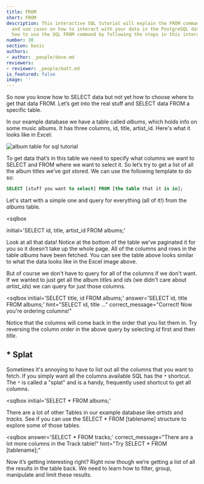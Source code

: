 ```yaml
---
title: FROM
short: FROM
description: This interactive SQL tutorial will explain the FROM command with syntax
  and use cases on how to interact with your data in the PostgreSQL database. Learn
  how to use the SQL FROM command by following the steps in this interactive tutorial.
number: 30
section: basic
authors:
- author: _people/dave.md
reviewers:
- reviewer: _people/matt.md
is_featured: false
image: ''
---
```

So now you know how to SELECT data but not yet how to choose where to get that data FROM.  Let’s get into the real stuff and SELECT data FROM a specific table.  

In our example database we have a table called *albums*, which holds info on some music albums.  It has three columns, id, title, artist_id.  Here's what it looks like in Excel:

![album table for sql tutorial](/assets/images/learn-sql/sql-tutorial-albumtable.png)

To get data that’s in this table we need to specify what columns we want to SELECT and FROM where we want to select it.  So let’s try to get a list of all the album titles we’ve got stored.  We can use the following template to do so:

```sql
SELECT [stuff you want to select] FROM [the table that it is in];
```
Let's start with a simple one and query for everything (all of it!) from the *albums* table.

<sqlbox

  initial='SELECT id, title, artist_id FROM albums;'
></sqlbox>

Look at all that data!  Notice at the bottom of the table we've paginated it for you so it doesn't take up the whole page.  All of the columns and rows in the table *albums* have been fetched.  You can see the table above looks similar to what the data looks like in the Excel image above.

But of course we don't have to query for all of the columns if we don't want. If we wanted to just get all the album *title*s and *id*s (we didn't care about *artist_id*s) we can query for just those columns.  

<sqlbox
  initial='SELECT title, id FROM albums;'
  answer='SELECT id, title FROM albums;'
  hint="SELECT id, title ..."
  correct_message="Correct!  Now you're ordering columns!"
></sqlbox>

Notice that the columns will come back in the order that you list them in.  Try reversing the column order in the above query by selecting *id* first and then *title*.

## \* Splat

Sometimes it's annoying to have to list out all the columns that you want to fetch.  If you simply want all the columns available SQL has the `*` shortcut.  The `*` is called a "splat" and is a handy, frequently used shortcut to get all columns.

<sqlbox
  initial='SELECT * FROM albums;'
></sqlbox>

There are a lot of other Tables in our example database like *artists* and *tracks*.  See if you can use the SELECT * FROM [tablename] structure to explore some of those tables.

<sqlbox
  answer='SELECT * FROM tracks;'
  correct_message="There are a lot more columns in the Track table!"
  hint="Try SELECT * FROM [tablename];"
></sqlbox>

Now it’s getting interesting right?  Right now though we’re getting a list of all the results in the table back.  We need to learn how to filter, group, manipulate and limit these results.
